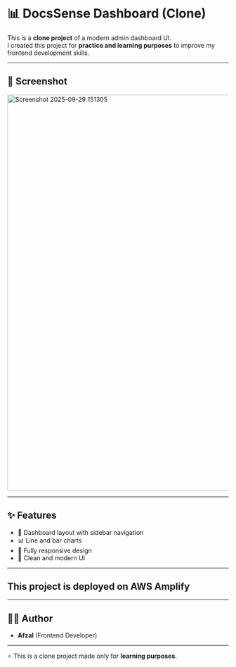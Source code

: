 
# 📊 DocsSense Dashboard (Clone)

This is a **clone project** of a modern admin dashboard UI.  
I created this project for **practice and learning purposes** to improve my frontend development skills.

---

## 📸 Screenshot  
<img width="1897" height="901" alt="Screenshot 2025-09-29 151305" src="https://github.com/user-attachments/assets/529c28a2-5358-4daf-8996-64ee4554c47e" />


---

## ✨ Features
- 📂 Dashboard layout with sidebar navigation  
- 📊 Line and bar charts  
- 📱 Fully responsive design  
- 🎨 Clean and modern UI  

---

## This project is deployed on **AWS Amplify**

---

## 👨‍💻 Author
- **Afzal** (Frontend Developer)  
 

---
⭐ This is a clone project made only for **learning purposes**.
